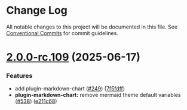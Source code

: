 # Change Log

All notable changes to this project will be documented in this file.
See [Conventional Commits](https://conventionalcommits.org) for commit guidelines.

# [2.0.0-rc.109](https://github.com/vuepress/ecosystem/compare/v2.0.0-rc.108...v2.0.0-rc.109) (2025-06-17)

### Features

- add plugin-markdown-chart ([#249](https://github.com/vuepress/ecosystem/issues/249)) ([7f5fdff](https://github.com/vuepress/ecosystem/commit/7f5fdff8c26f865b21697b3c6d29bb49d9b20ba4))
- **plugin-markdown-chart:** remove mermaid theme default variables ([#538](https://github.com/vuepress/ecosystem/issues/538)) ([e211c68](https://github.com/vuepress/ecosystem/commit/e211c68e6d51812a9a48d8af8df7e7084051bb15))
